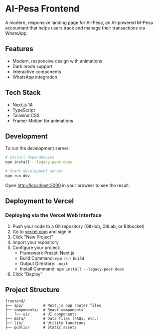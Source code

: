 # AI-Pesa Frontend

A modern, responsive landing page for AI-Pesa, an AI-powered M-Pesa accountant that helps users track and manage their transactions via WhatsApp.

## Features

- Modern, responsive design with animations
- Dark mode support
- Interactive components
- WhatsApp integration

## Tech Stack

- Next.js 14
- TypeScript
- Tailwind CSS
- Framer Motion for animations

## Development

To run the development server:

```bash
# Install dependencies
npm install --legacy-peer-deps

# Start development server
npm run dev
```

Open [http://localhost:3000](http://localhost:3000) in your browser to see the result.

## Deployment to Vercel

### Deploying via the Vercel Web Interface

1. Push your code to a Git repository (GitHub, GitLab, or Bitbucket)
2. Go to [vercel.com](https://vercel.com) and sign in
3. Click "New Project"
4. Import your repository
5. Configure your project:
   - Framework Preset: Next.js
   - Build Command: `npm run build`
   - Output Directory: `.next`
   - Install Command: `npm install --legacy-peer-deps`
6. Click "Deploy"

## Project Structure

```
frontend/
├── app/         # Next.js app router files
├── components/  # React components
│   └── ui/      # UI components
├── data/        # Data files (FAQs, etc.)
├── lib/         # Utility functions
├── public/      # Static assets
``` 